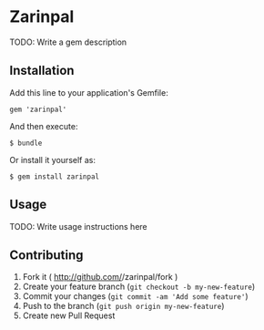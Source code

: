 # Zarinpal

TODO: Write a gem description

## Installation

Add this line to your application's Gemfile:

    gem 'zarinpal'

And then execute:

    $ bundle

Or install it yourself as:

    $ gem install zarinpal

## Usage

TODO: Write usage instructions here

## Contributing

1. Fork it ( http://github.com/<my-github-username>/zarinpal/fork )
2. Create your feature branch (`git checkout -b my-new-feature`)
3. Commit your changes (`git commit -am 'Add some feature'`)
4. Push to the branch (`git push origin my-new-feature`)
5. Create new Pull Request
